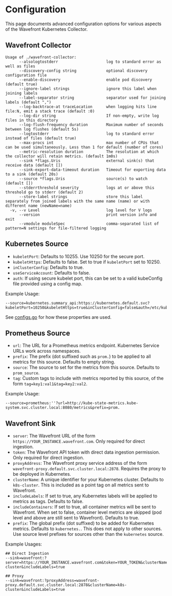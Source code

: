 # Configuration

This page documents advanced configuration options for various aspects of the Wavefront Kubernetes Collector.

## Wavefront Collector
```
Usage of ./wavefront-collector:
      --alsologtostderr                     log to standard error as well as files
      --discovery-config string             optional discovery configuration file
      --enable-discovery                    enable pod discovery (default true)
      --ignore-label strings                ignore this label when joining labels
      --label-separator string              separator used for joining labels (default ",")
      --log-backtrace-at traceLocation      when logging hits line file:N, emit a stack trace (default :0)
      --log-dir string                      If non-empty, write log files in this directory
      --log-flush-frequency duration        Maximum number of seconds between log flushes (default 5s)
      --logtostderr                         log to standard error instead of files (default true)
      --max-procs int                       max number of CPUs that can be used simultaneously. Less than 1 for default (number of cores)
      --metric-resolution duration          The resolution at which the collector will retain metrics. (default 1m0s)
      --sink *flags.Uris                    external sink(s) that receive data (default [])
      --sink-export-data-timeout duration   Timeout for exporting data to a sink (default 20s)
      --source *flags.Uris                  source(s) to watch (default [])
      --stderrthreshold severity            logs at or above this threshold go to stderr (default 2)
      --store-label strings                 store this label separately from joined labels with the same name (name) or with different name (newName=name)
  -v, --v Level                             log level for V logs
      --version                             print version info and exit
      --vmodule moduleSpec                  comma-separated list of pattern=N settings for file-filtered logging
```

## Kubernetes Source
- `kubeletPort`: Defaults to 10255. Use 10250 for the secure port.
- `kubeletHttps`: Defaults to false. Set to true if `kubeletPort` set to 10250.
- `inClusterConfig`: Defaults to true.
- `useServiceAccount`: Defaults to false.
- `auth`: If using secure kubelet port, this can be set to a valid kubeConfig file provided using a config map.

Example Usage:
```
--source=kubernetes.summary_api:https://kubernetes.default.svc?kubeletPort=10250&kubeletHttps=true&inClusterConfig=false&auth=/etc/kubernetes/kubeconfig.conf
```

See [configs.go](https://github.com/wavefronthq/wavefront-kubernetes-collector/tree/master/internal/kubernetes/configs.go) for how these properties are used.

## Prometheus Source
- `url`: The URL for a Prometheus metrics endpoint. Kubernetes Service URLs work across namespaces.
- `prefix`: The prefix (dot suffixed such as `prom.`) to be applied to all metrics for this source. Defaults to empty string.
- `source`: The source to set for the metrics from this source. Defaults to `prom_source`.
- `tag`: Custom tags to include with metrics reported by this source, of the form `tag=key1:val1&tag=key2:val2`.

Example Usage:
```
--source=prometheus:''?url=http://kube-state-metrics.kube-system.svc.cluster.local:8080/metrics&prefix=prom.
```

## Wavefront Sink
- `server`: The Wavefront URL of the form `https://YOUR_INSTANCE.wavefront.com`. Only required for direct ingestion.
- `token`: The Wavefront API token with direct data ingestion permission. Only required for direct ingestion.
- `proxyAddress`: The Wavefront proxy service address of the form `wavefront-proxy.default.svc.cluster.local:2878`. Requires the proxy to be deployed in Kubernetes.
- `clusterName`: A unique identifier for your Kubernetes cluster. Defaults to `k8s-cluster`. This is included as a point tag on all metrics sent to Wavefront.
- `includeLabels`: If set to true, any Kubernetes labels will be applied to metrics as tags. Defaults to false.
- `includeContainers`: If set to true, all container metrics will be sent to Wavefront. When set to false, container level metrics are skipped (pod level and above are still sent to Wavefront). Defaults to true.
- `prefix`: The global prefix (dot suffixed) to be added for Kubernetes metrics. Defaults to `kubernetes.`. This does not apply to other sources. Use source level prefixes for sources other than the `kubernetes` source.

Example Usages:
```
## Direct Ingestion
--sink=wavefront:?server=https://YOUR_INSTANCE.wavefront.com&token=YOUR_TOKEN&clusterName=k8s-cluster&includeLabels=true

## Proxy
--sink=wavefront:?proxyAddress=wavefront-proxy.default.svc.cluster.local:2878&clusterName=k8s-cluster&includeLabels=true
```
